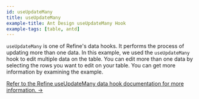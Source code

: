 ```yaml
---
id: useUpdateMany
title: useUpdateMany
example-title: Ant Design useUpdateMany Hook
example-tags: [table, antd]
---
```


`useUpdateMany` is one of Refine's data hooks. It performs the process of updating more than one data. In this example, we used the `useUpdateMany` hook to edit multiple data on the table. You can edit more than one data by selecting the rows you want to edit on your table. You can get more information by examining the example.

[Refer to the Refine useUpdateMany data hook documentation for more information. →](/docs/core/hooks/data/use-update)

<CodeSandboxExample path="table-antd-use-update-many" />

